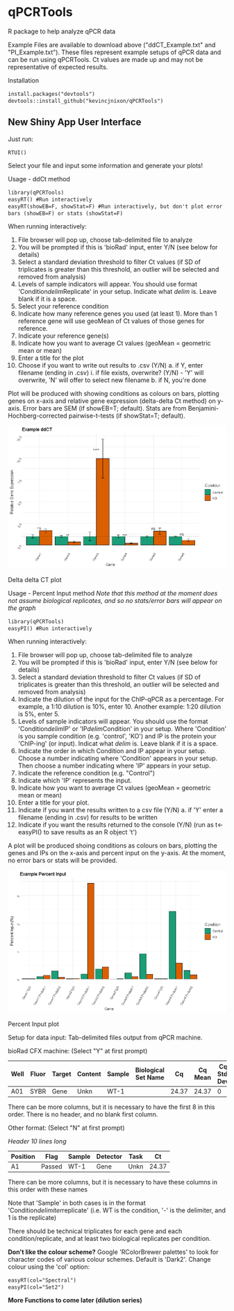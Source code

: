 # qPCRTools
R package to help analyze qPCR data

Example Files are available to download above ("ddCT_Example.txt" and "PI_Example.txt"). These files represent example setups of qPCR data and can be run using qPCRTools. Ct values are made up and may not be representative of expected results.

Installation

```{r}
install.packages("devtools")
devtools::install_github("kevincjnixon/qPCRTools")
```
## New Shiny App User Interface
Just run:
```{r}
RTUI()
```
Select your file and input some information and generate your plots!

Usage - ddCt method

```{r}
library(qPCRTools)
easyRT() #Run interactively
easyRT(showEB=F, showStat=F) #Run interactively, but don't plot error bars (showEB=F) or stats (showStat=F)
```

When running interactively:
1. File browser will pop up, choose tab-delimited file to analyze
2. You will be prompted if this is 'bioRad' input, enter Y/N (see below for details)
3. Select a standard deviation threshold to filter Ct values (if SD of triplicates is greater than this threshold, an outlier will be selected and removed from analysis)
4. Levels of sample indicators will appear. You should use format 'Condition*delim*Replicate' in your setup. Indicate what *delim* is. Leave blank if it is a space.
5. Select your reference condition
6. Indicate how many reference genes you used (at least 1). More than 1 reference gene will use geoMean of Ct values of those genes for reference.
7. Indicate your reference gene(s)
8. Indicate how you want to average Ct values (geoMean = geometric mean or mean)
9. Enter a title for the plot
10. Choose if you want to write out results to .csv (Y/N)
  a. if Y, enter filename (ending in .csv)
    i. if file exists, overwrite? (Y/N) - 'Y' will overwrite, 'N' will offer to select new filename
  b. if N, you're done

Plot will be produced with showing conditions as colours on bars, plotting genes on x-axis and relative gene expression (delta-delta Ct method) on y-axis. Error bars are SEM (if showEB=T; default). Stats are from Benjamini-Hochberg-corrected pairwise-t-tests (if showStat=T; default).


<img src="Figures/Example_ddCT.png" alt="Delta Delta CT plot"/>
<p class="caption">
  Delta delta CT plot
  </p>

Usage - Percent Input method
*Note that this method at the moment does not assume biological replicates, and so no stats/error bars will appear on the graph*

```{r}
library(qPCRTools)
easyPI() #Run interactively
```

When running interactively:
1. File browser will pop up, choose tab-delimited file to analyze
2. You will be prompted if this is 'bioRad' input, enter Y/N (see below for details)
3. Select a standard deviation threshold to filter Ct values (if SD of triplicates is greater than this threshold, an outlier will be selected and removed from analysis)
4. Indicate the dilution of the input for the ChIP-qPCR as a percentage. For example, a 1:10 dilution is 10%, enter 10. Another example: 1:20 dilution is 5%, enter 5.
5. Levels of sample indicators will appear. You should use the format 'Condition*delim*IP' or 'IP*delim*Condition' in your setup. Where 'Condition' is you sample condition (e.g. 'control', 'KO') and IP is the protein your 'ChIP-ing' (or input). Indicat what *delim* is. Leave blank if it is a space.
6. Indicate the order in which Condition and IP appear in your setup. Choose a number indicating where 'Condition' appears in your setup. Then choose a number indicating where 'IP' appears in your setup.
7. Indicate the reference condition (e.g. "Control")
8. Indicate which 'IP' represents the input.
9. Indicate how you want to average Ct values (geoMean = geometric mean or mean)
10. Enter a title for your plot.
11. Indicate if you want the results written to a csv file (Y/N)
  a. if 'Y' enter a filename (ending in .csv) for results to be written
12. Indicate if you want the results returned to the console (Y/N) (run as t<-easyPI() to save results as an R object 't')

A plot will be produced shoing conditions as colours on bars, plotting the genes and IPs on the x-axis and percent input on the y-axis. At the moment, no error bars or stats will be provided.

<img src="Figures/Example_PI.png" alt="Percent Input plot"/>
<p class="caption">
  Percent Input plot
  </p>

Setup for data input:
Tab-delimited files output from qPCR machine.

bioRad CFX machine: (Select "Y" at first prompt)

| Well | Fluor | Target | Content | Sample | Biological Set Name |  Cq  | Cq Mean | Cq Std. Dev |
|------|-------|--------|---------|--------|---------------------|------|---------|-------------|
| A01  | SYBR  | Gene   | Unkn    | WT-1   |                     | 24.37| 24.37   |      0      |

There can be more columns, but it is necessary to have the first 8 in this order. There is no header, and no blank first column.

Other format: (Select "N" at first prompt)

*Header 10 lines long*

| Position |  Flag | Sample | Detector | Task |  Ct  |
|----------|-------|--------|----------|------|------|
|    A1    | Passed| WT-1   | Gene     | Unkn | 24.37|

There can be more columns, but it is necessary to have these columns in this order with these names

Note that 'Sample' in both cases is in the format 'Condition*delimiter*replicate' (i.e. WT is the condition, '-' is the delimiter, and 1 is the replicate)

There should be technical triplicates for each gene and each condition/replicate, and at least two biological replicates per condition.


**Don't like the colour scheme?**
Google 'RColorBrewer palettes' to look for character codes of various colour schemes. Default is 'Dark2'.  Change colour using the 'col' option:

```{r}
easyRT(col="Spectral")
easyPI(col="Set2")
```

**More Functions to come later (dilution series)**
